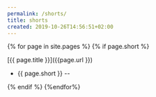 ```yaml
---
permalink: /shorts/
title: shorts
created: 2019-10-26T14:56:51+02:00
---
```


{% for page in  site.pages %}
{% if page.short  %}

[{{ page.title }}]({{page.url }})

* {{ page.short }}
--

{% endif %}
{%endfor%}